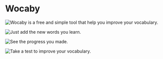 # Wocaby
![Wocaby is a free and simple tool that help you improve your vocabulary.](https://pasteboard.co/qXPl8hMqZmCp.png)

![Just add the new words you learn.](https://pasteboard.co/mdq4UvGx5bWR.png)

![See the progress you made.](https://pasteboard.co/pjrV2Cx6hek3.png)

![Take a test to improve your vocabulary.](https://pasteboard.co/i7ztgFogsSG9.png)
